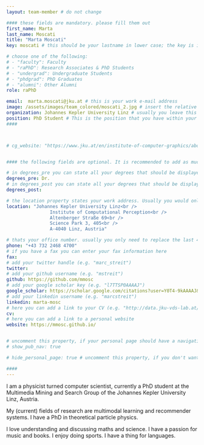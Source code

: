 ```yaml
---
layout: team-member # do not change

#### these fields are mandatory. please fill them out
first_name: Marta
last_name: Moscati
title: "Marta Moscati"
key: moscati # this should be your lastname in lower case; the key is important for publications or other listings that need to be linked to your profile. it needs to be unique (should there be someone else with the same lastname, please contact the admin)

# choose one of the following: 
# - "faculty": Faculty
# - "raPhD": Research Associates & PhD Students
# - "undergrad": Undergraduate Students
# - "phdgrad": PhD Graduates
# - "alumni": Other Alumni
role: raPhD

email:  marta.moscati@jku.at # this is your work e-mail address
image: /assets/images/team_colored/moscati_2.jpg # insert the relative link to your profile image
organization: Johannes Kepler University Linz # usually you leave this unchanged, but if your have a different organization, feel free to change the property
position: PhD Student # This is the position that you have within your organization. e.g. "Project Assistant", "University Assistant", "Technical Support", "Student Research" (or whatever Marc tells you^^)
####



# cg_website: "https://www.jku.at/en/institute-of-computer-graphics/about-us/team/marc-streit/" # if you add this link, there won't be a local page for your profile, but you would be redirected to another website (usually you would link your profile in the cg website)


#### the following fields are optional. It is recommended to add as much information as possible, since otherwise your page would look empty ;)

# in degrees_pre you can state all your degrees that should be displayed in front of your name e.g. "Dr", "DI", "Prof" etc. (or a combination of several)
degrees_pre: Dr.
# in degrees_post you can state all your degrees that should be displayed after your name e.g. "BSc", "MSc" etc. (or a combination of several)
degrees_post: 

# the location property states your work address. Usually you would only need to adjust the room number below i.e. change "0357" which is Marc's office to your own
location: "Johannes Kepler University Linz<br />
                Institute of Computational Perception<br />
                Altenberger Straße 69<br />
                Science Park 3, 405<br />
                A-4040 Linz, Austria"

# thats your office number. usually you only need to replace the last 4 numbers with your own extension i.e. replace "6635" (you can find the extension on the right top of your office phone)
phone: "+43 732 2468 4700"
# if you have a fax you can enter your fax information here
fax:
# add your twitter handle (e.g. "marc_streit")
twitter: 
# add your github username (e.g. "mstreit")
github: https://github.com/mmosc
# add your google scholar key (e.g. "l7TTSP0AAAAJ")
google_scholar: https://scholar.google.com/citations?user=Y0T4-9kAAAAJ&hl=en
# add your linkedin username (e.g. "marcstreit")
linkedin: marta-mosc
# here you can add a link to your CV (e.g. "http://data.jku-vds-lab.at/team/marc/cv_streit.pdf")
cv: 
# here you can add a link to a personal website
website: https://mmosc.github.io/


# uncomment this property, if your personal page should have a navigation for publications (i.e. if you have many publiations). usually you don't need this.
# show_pub_nav: true

# hide_personal_page: true # uncomment this property, if you don't want to link to a local personal page. usually you don't need this

####
---
```

I am a physicist turned computer scientist, currently a PhD student at the Multimedia Mining and Search Group of the Johannes Kepler University Linz, Austria.

My (current) fields of research are multimodal learning and recommender systems. I have a PhD in theoretical particle physics.

I love understanding and discussing maths and science. I have a passion for music and books. I enjoy doing sports. I have a thing for languages.

